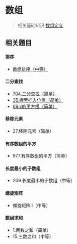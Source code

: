 # 数组

> 相关基础知识 [数组定义](https://github.com/Capactity/blog/blob/master/data-structure/数组.md)



## 相关题目

#### 排序

- [数组排序（中等）](https://github.com/Capactity/blog/blob/master/algorithm/array/数组排序.md)

#### 二分查找

- [704.二分查找（简单）](https://github.com/Capactity/blog/blob/master/algorithm/array/704-二分查找.md)
- [35.搜索插入位置（简单）](https://github.com/Capactity/blog/blob/master/algorithm/array/35-搜索插入位置.md)
- [69.x的平方根（简单）](https://github.com/Capactity/blog/blob/master/algorithm/array/69-x的平方根.md)

#### 移除元素

- 27.移除元素（简单）

#### 有序数组的平方

- 977.有序数组的平方（简单）

#### 长度最小的子数组

- 209.长度最小的子数组（中等）

#### 螺旋矩阵

- 螺旋矩阵II（中等）

#### 数组求和

- 1.两数之和（简单）
- 15.三数之和（中等）

